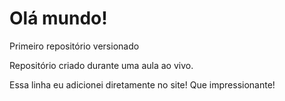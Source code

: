 # Olá mundo!
 Primeiro repositório versionado

 Repositório criado durante uma aula ao vivo.

 Essa linha eu adicionei diretamente no site! Que impressionante!
